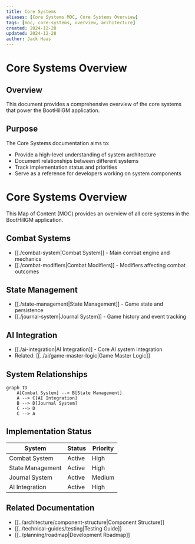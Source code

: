 ```yaml
---
title: Core Systems
aliases: [Core Systems MOC, Core Systems Overview]
tags: [moc, core-systems, overview, architecture]
created: 2024-12-28
updated: 2024-12-28
author: Jack Haas
---
```


# Core Systems Overview

## Overview
This document provides a comprehensive overview of the core systems that power the BootHillGM application.

## Purpose
The Core Systems documentation aims to:
- Provide a high-level understanding of system architecture
- Document relationships between different systems
- Track implementation status and priorities
- Serve as a reference for developers working on system components

# Core Systems Overview

This Map of Content (MOC) provides an overview of all core systems in the BootHillGM application.

## Combat Systems
- [[./combat-system|Combat System]] - Main combat engine and mechanics
- [[./combat-modifiers|Combat Modifiers]] - Modifiers affecting combat outcomes

## State Management
- [[./state-management|State Management]] - Game state and persistence
- [[./journal-system|Journal System]] - Game history and event tracking

## AI Integration
- [[./ai-integration|AI Integration]] - Core AI system integration
- Related: [[../ai/game-master-logic|Game Master Logic]]

## System Relationships
```mermaid
graph TD
    A[Combat System] --> B[State Management]
    A --> C[AI Integration]
    B --> D[Journal System]
    C --> D
    C --> A
```

## Implementation Status
| System | Status | Priority |
|--------|---------|-----------|
| Combat System | Active | High |
| State Management | Active | High |
| Journal System | Active | Medium |
| AI Integration | Active | High |

## Related Documentation
- [[../architecture/component-structure|Component Structure]]
- [[../technical-guides/testing|Testing Guide]]
- [[../planning/roadmap|Development Roadmap]]
